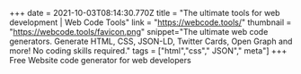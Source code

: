 +++
date = 2021-10-03T08:14:30.770Z
title = "The ultimate tools for web development | Web Code Tools"
link = "https://webcode.tools/"
thumbnail = "https://webcode.tools/favicon.png"
snippet="The ultimate web code generators. Generate HTML, CSS, JSON-LD, Twitter Cards, Open Graph and more! No coding skills required."
tags = ["html","css"," JSON"," meta"]
+++
Free Website code generator for web developers
